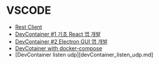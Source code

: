# VSCODE

- [Rest Client](rest_client.md)
- [DevContainer #1 기초 React 앱 개발]( node-dev-container-1.md)
- [DevContainer #2 Electron GUI 앱 개발]( node-dev-container-2.md)
- [DevCotainer with docker-compose](devcontainer_with_docker_compose.md)
- [DevContainer listen udp][devContainer_listen_udp.md]


